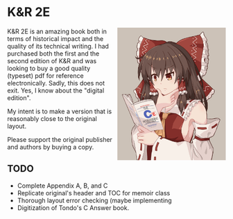 K&R 2E
=====

<img src="./hmm.png"
 	alt="hmmmmmmmmm" align="right" width=250/>

K&R 2E is an amazing book both in terms of historical impact and the quality of its technical writing.
I had purchased both the first and the second edition of K&R and was looking to buy a good quality (typeset) 
pdf for reference electronically. Sadly, this does not exit. Yes, I know about the "digital edition".

My intent is to make a version that is reasonably close to the original layout.

Please support the original publisher and authors by buying a copy.

TODO
-------
* Complete Appendix A, B, and C
* Replicate original's header and TOC for memoir class
* Thorough layout error checking (maybe implementing 
* Digitization of Tondo's C Answer book.
